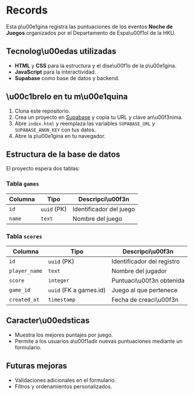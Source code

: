 # Records

Esta p\u00e1gina registra las puntuaciones de los eventos **Noche de Juegos** organizados por el Departamento de Espa\u00f1ol de la HKU.

## Tecnolog\u00edas utilizadas
- **HTML** y **CSS** para la estructura y el dise\u00f1o de la p\u00e1gina.
- **JavaScript** para la interactividad.
- **Supabase** como base de datos y backend.

## \u00c1brelo en tu m\u00e1quina
1. Clona este repositorio.
2. Crea un proyecto en [Supabase](https://supabase.com) y copia tu URL y clave an\u00f3nima.
3. Abre `index.html` y reemplaza las variables `SUPABASE_URL` y `SUPABASE_ANON_KEY` con tus datos.
4. Abre la p\u00e1gina en tu navegador.

## Estructura de la base de datos
El proyecto espera dos tablas:

### Tabla `games`
| Columna | Tipo | Descripci\u00f3n |
|---------|------|---------------|
| `id`    | `uuid` (PK) | Identificador del juego |
| `name`  | `text` | Nombre del juego |

### Tabla `scores`
| Columna | Tipo | Descripci\u00f3n |
|---------|------|---------------|
| `id`         | `uuid` (PK) | Identificador del registro |
| `player_name`| `text` | Nombre del jugador |
| `score`      | `integer` | Puntuaci\u00f3n obtenida |
| `game_id`    | `uuid` (FK a games.id) | Juego al que pertenece |
| `created_at` | `timestamp` | Fecha de creaci\u00f3n |

## Caracter\u00edsticas
- Muestra los mejores puntajes por juego.
- Permite a los usuarios a\u00f1adir nuevas puntuaciones mediante un formulario.

## Futuras mejoras
- Validaciones adicionales en el formulario.
- Filtros y ordenamientos personalizados.

